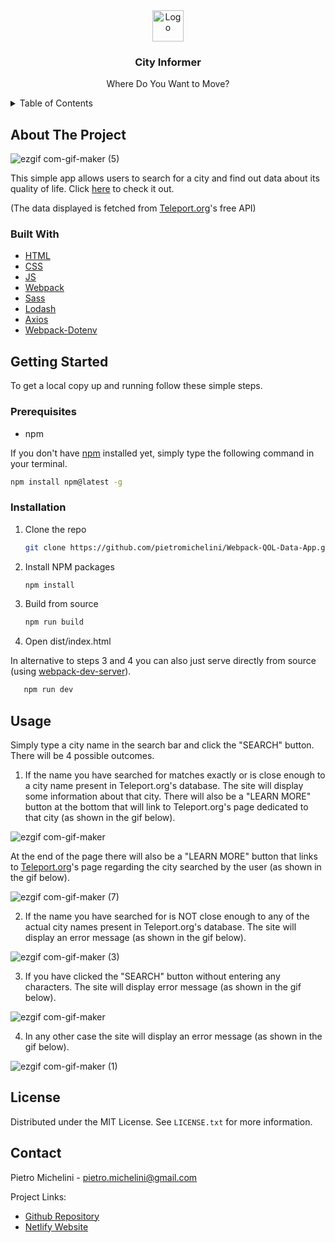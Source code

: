 <!-- PROJECT LOGO -->
<div align="center">
  <a href="https://github.com/github_username/repo_name">
    <img src="src/assets/img/favicon.ico" alt="Logo" width="50" height="50">
  </a>
<h3 align="center">City Informer</h3>
</div>
<p align="center">
    Where Do You Want to Move?
  </p>

<!-- TABLE OF CONTENTS -->
<details>
  <summary>Table of Contents</summary>
  <ol>
    <li>
      <a href="#about-the-project">About The Project</a>
      <ul>
        <li><a href="#built-with">Built With</a></li>
      </ul>
    </li>
    <li>
      <a href="#getting-started">Getting Started</a>
      <ul>
        <li><a href="#prerequisites">Prerequisites</a></li>
        <li><a href="#installation">Installation</a></li>
      </ul>
    </li>
    <li><a href="#usage">Usage</a></li>
    <li><a href="#license">License</a></li>
    <li><a href="#contact">Contact</a></li>
  </ol>
</details>

<!-- ABOUT THE PROJECT -->
## About The Project

![ezgif com-gif-maker (5)](https://user-images.githubusercontent.com/95065307/171333043-8dba40bc-6440-433f-83f2-aa500173c318.gif)

This simple app allows users to search for a city and find out data about its quality of life.
Click [here](https://fascinating-pie-7a403c.netlify.app/) to check it out.

(The data displayed is fetched from [Teleport.org](https://developers.teleport.org/api/)'s free API)


### Built With
* [HTML](https://en.wikipedia.org/wiki/HTML)
* [CSS](https://en.wikipedia.org/wiki/CSS)
* [JS](https://en.wikipedia.org/wiki/JavaScript)
* [Webpack](https://webpack.js.org)
* [Sass](https://sass-lang.com/)
* [Lodash](https://lodash.com)
* [Axios](https://axios-http.com/)
* [Webpack-Dotenv](https://www.npmjs.com/package/dotenv-webpack)

<!-- GETTING STARTED -->
## Getting Started

To get a local copy up and running follow these simple steps.

### Prerequisites

* npm

If you don't have [npm](https://docs.npmjs.com/downloading-and-installing-node-js-and-npm) installed yet, simply type the following command in your terminal.

  ```sh
  npm install npm@latest -g
  ```

### Installation

1. Clone the repo
   ```sh
   git clone https://github.com/pietromichelini/Webpack-QOL-Data-App.git
   ```
2. Install NPM packages
   ```sh
   npm install
   ```
3. Build from source 
   ```sh
   npm run build
   ```
4. Open dist/index.html 

In alternative to steps 3 and 4 you can also just serve directly from source (using [webpack-dev-server](https://webpack.js.org/configuration/dev-server/)).
```sh
   npm run dev
   ```
   
## Usage

Simply type a city name in the search bar and click the "SEARCH" button. There will be 4 possible outcomes.

1. If the name you have searched for matches exactly or is close enough to a city name present in Teleport.org's database. The site will display some information about that city. There will also be a "LEARN MORE" button at the bottom that will link to Teleport.org's page dedicated to that city (as shown in the gif below).

![ezgif com-gif-maker](https://user-images.githubusercontent.com/95065307/171222921-88c37db1-877f-449a-b5f6-92974d3376f7.gif)

At the end of the page there will also be a "LEARN MORE" button that links to [Teleport.org](https://developers.teleport.org/api/)'s page regarding the city searched by the user (as shown in the gif below).

![ezgif com-gif-maker (7)](https://user-images.githubusercontent.com/95065307/171333821-0d6a64ba-2854-46ec-9efe-ab10865d0595.gif)

2. If the name you have searched for is NOT close enough to any of the actual city names present in Teleport.org's database. The site will display an error message (as shown in the gif below).

![ezgif com-gif-maker (3)](https://user-images.githubusercontent.com/95065307/171223535-2dfd26dd-3a15-4883-b74d-b363d74872fe.gif)

3. If you have clicked the "SEARCH" button without entering any characters. The site will display error message (as shown in the gif below).

![ezgif com-gif-maker](https://user-images.githubusercontent.com/95065307/171325223-944930d0-9e86-40f7-828c-f4a98828bed0.gif)


4. In any other case the site will display an error message (as shown in the gif below).

![ezgif com-gif-maker (1)](https://user-images.githubusercontent.com/95065307/171325244-d85c37f3-8604-4acb-80b2-1c3da43dfa19.gif)


<!-- LICENSE -->
## License

Distributed under the MIT License. See `LICENSE.txt` for more information.

<!-- CONTACT -->
## Contact

Pietro Michelini - pietro.michelini@gmail.com

Project Links: 
- [Github Repository](https://github.com/github_username/repo_name)
- [Netlify Website](https://fascinating-pie-7a403c.netlify.app/)

